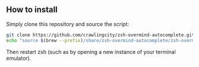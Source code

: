 How to install
--------------
Simply clone this repository and source the script:

```zsh
git clone https://github.com/crawlingcity/zsh-overmind-autocomplete.git ${ZSH_CUSTOM:-~/.oh-my-zsh/custom}/plugins/zsh-overmind-autocomplete
echo "source $(brew --prefix)/share/zsh-overmind-autocomplete/zsh-overmind-autocomplete.zsh" >> ${ZDOTDIR:-$HOME}/.zshrc
```

Then restart zsh (such as by opening a new instance of your terminal emulator).
